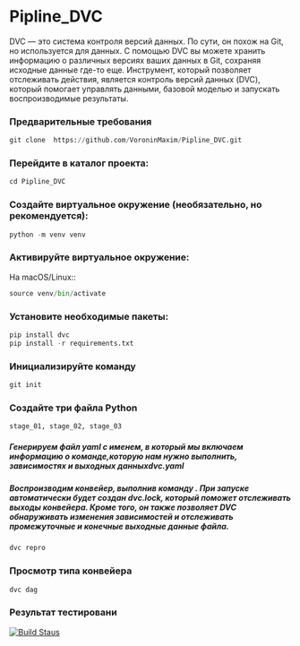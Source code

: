 # Pipline_DVC

DVC — это система контроля версий данных. По сути, он похож на Git, но используется 
для данных. С помощью DVC вы можете хранить информацию о различных версиях ваших данных 
в Git, сохраняя исходные данные где-то еще.
Инструмент, который позволяет отслеживать действия, является контроль версий данных (DVC),
который помогает управлять данными, базовой моделью и запускать воспроизводимые результаты.

###  Предварительные требования
```python
git clone  https://github.com/VoroninMaxim/Pipline_DVC.git
```
### Перейдите в каталог проекта:
```python
cd Pipline_DVC
```
### Создайте виртуальное окружение (необязательно, но рекомендуется):
```python
python -m venv venv
```
### Активируйте виртуальное окружение:
На macOS/Linux::
```python
source venv/bin/activate
```
### Установите необходимые пакеты:
```python
pip install dvc
pip install -r requirements.txt
```
### Инициализируйте команду
```python
git init
```

### Создайте три файла Python
```python
stage_01, stage_02, stage_03
```

##### Генерируем файл yaml с именем, в который мы включаем информацию о команде,которую нам нужно выполнить, зависимостях и выходных данныхdvc.yaml

##### Воспроизводим конвейер, выполнив команду . При запуске автоматически будет создан dvc.lock, который поможет отслеживать выходы конвейера. Кроме того, он также позволяет DVC обнаруживать изменения зависимостей и отслеживать промежуточные и конечные выходные данные файла.
```python
dvc repro
```

### Просмотр типа конвейера 
```python
dvc dag
```

### Результат тестировани
[![Build Staus](https://github.com/VoroninMaxim/Pipline_DVC/actions/workflows/python-app.yml/badge.svg?branch=main)](https://github.com/VoroninMaxim/Pipline_DVC/actions/workflows/python-app.yml)

